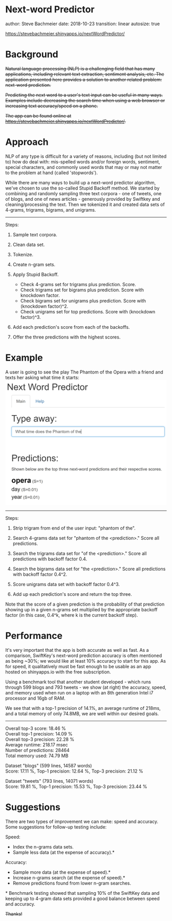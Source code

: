 <style>
/* slide titles */
.reveal h3 { 
  font-size: 40px;
  color: black;
  font-weight: bold;
}
.reveal p {
  font-size: 0.7em;
  color: black;
}
.reveal ol {
  font-size: 0.7em;
  line-height: 0.7em;
  color: black;
}
.reveal ul {
  font-size: 0.6em;
  line-height: 1em;
  color: black;
}
.reveal section del {
  font-size: 1.4em;
  line-height: 1.4em;
  color: black;
}
</style>

Next-word Predictor
========================================================
author: Steve Bachmeier
date: 2018-10-23
transition: linear
autosize: true

https://stevebachmeier.shinyapps.io/nextWordPredictor/

Background
========================================================
~~Natural language processing (NLP) is a challenging field that has many applications, including relevant text extraction, sentiment analysis, etc. The application presented here provides a solution to another related problem: next-word prediction.~~

~~Predicting the next word to a user's text input can be useful in many ways. Examples include decreasing the search time when using a web browser or increasing text accuracy/speed on a phone.~~

~~The app can be found online at https://stevebachmeier.shinyapps.io/nextWordPredictor/.~~

Approach
========================================================
NLP of any type is difficult for a variety of reasons, including (but not limited to) how do deal with: mis-spelled words and/or foreign words, sentiment, special characters, and commonly used words that may or may not matter to the problem at hand (called 'stopwords').

While there are many ways to build up a next-word predictor algorithm, we've chosen to use the so-called Stupid Backoff method. We started by combining and randomly sampling three text corpora - one of tweets, one of blogs, and one of news articles - generously provided by Swiftkey and cleaning/processing the text. Then we tokenized it and created data sets of 4-grams, trigrams, bigrams, and unigrams.

***

Steps:

1. Sample text corpora.

2. Clean data set.

3. Tokenize.

4. Create n-gram sets.

5. Apply Stupid Backoff.
    + Check 4-grams set for trigrams plus prediction. Score.
    + Check trigrams set for bigrams plus prediction. Score with knockdown factor.
    + Check bigrams set for unigrams plus prediction. Score with (knockdown factor)^2.
    + Check unigrams set for top predictions. Score with (knockdown factor)^3.

6. Add each prediction's score from each of the backoffs.

7. Offer the three predictions with the highest scores.

Example
========================================================

A user is going to see the play The Phantom of the Opera with a friend and texts her asking what time it starts:
![alt text](example.jpg)

***

Steps:

1. Strip trigram from end of the user input: "phantom of the".

2. Search 4-grams data set for "phantom of the \<prediction\>." Score all predictions.

3. Search the trigrams data set for "of the \<prediction\>." Score all predictions with backoff factor 0.4.

4. Search the bigrams data set for "the \<prediction\>." Score all predictions with backoff factor 0.4^2.

5. Score unigrams data set with backoff factor 0.4^3.

6. Add up each prediction's score and return the top three.

Note that the score of a given prediction is the probability of that prediction showing up in a given n-grams set multiplied by the appropriate backoff factor (in this case, 0.4^k, where k is the current backoff step).

Performance
========================================================
It's very important that the app is both accurate as well as fast. As a comparison, SwiftKey's next-word prediction accuracy is often mentioned as being ~30%; we would like at least 10% accuracy to start for this app. As for speed, it qualitatively must be fast enough to be usable as an app hosted on shinyapps.io with the free subscription.

Using a benchmark tool that another student developed - which runs through 599 blogs and 793 tweets - we show (at right) the accuracy, speed, and memory used when run on a laptop with an 8th generation Intel i7 processor and 16gb of RAM.

We see that with a top-1 precision of 14.1%, an average runtime of 218ms, and a total memory of only 74.8MB, we are well within our desired goals.

***

Overall top-3 score:     18.46 % <br>
Overall top-1 precision: 14.09 % <br>
Overall top-3 precision: 22.28 % <br>
Average runtime:         218.17 msec <br>
Number of predictions:   28464 <br>
Total memory used:       74.79 MB <br>

Dataset "blogs" (599 lines, 14587 words) <br>
Score: 17.11 %, Top-1 precision: 12.64 %, Top-3 precision: 21.12 %

Dataset "tweets" (793 lines, 14071 words) <br>
Score: 19.81 %, Top-1 precision: 15.53 %, Top-3 precision: 23.44 %

Suggestions
========================================================
There are two types of improvement we can make: speed and accuracy. Some suggestions for follow-up testing include:

Speed:
* Index the n-grams data sets.
* Sample less data (at the expense of accuracy).*

Accuracy:
* Sample more data (at the expense of speed).*
* Increase n-grams search (at the expense of speed).*
* Remove predictions found from lower n-gram searches.

\* Benchmark testing showed that sampling 10% of the SwiftKey data and keeping up to 4-gram data sets provided a good balance between speed and accuracy.

~~Thanks!~~
